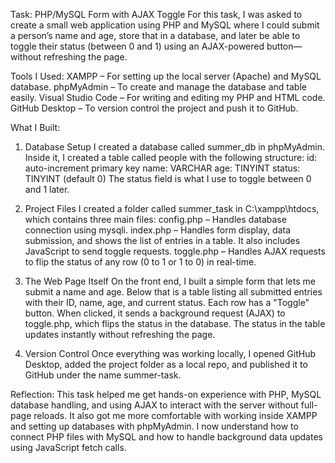 Task: PHP/MySQL Form with AJAX Toggle
For this task, I was asked to create a small web application using PHP and MySQL where I could submit a person’s name and age, store that in a database, and later be able to toggle their status (between 0 and 1) using an AJAX-powered button—without refreshing the page.

Tools I Used:
XAMPP – For setting up the local server (Apache) and MySQL database.
phpMyAdmin – To create and manage the database and table easily.
Visual Studio Code – For writing and editing my PHP and HTML code.
GitHub Desktop – To version control the project and push it to GitHub.

What I Built:
  1. Database Setup
I created a database called summer_db in phpMyAdmin.
Inside it, I created a table called people with the following structure:
id: auto-increment primary key
name: VARCHAR
age: TINYINT
status: TINYINT (default 0)
The status field is what I use to toggle between 0 and 1 later.

  2. Project Files
I created a folder called summer_task in C:\xampp\htdocs\, which contains three main files:
config.php – Handles database connection using mysqli.
index.php – Handles form display, data submission, and shows the list of entries in a table. It also includes JavaScript to send toggle requests.
toggle.php – Handles AJAX requests to flip the status of any row (0 to 1 or 1 to 0) in real-time.

  3. The Web Page Itself
On the front end, I built a simple form that lets me submit a name and age.
Below that is a table listing all submitted entries with their ID, name, age, and current status.
Each row has a "Toggle" button. When clicked, it sends a background request (AJAX) to toggle.php, which flips the status in the database. The status in the table updates instantly without refreshing the page.

  4. Version Control
Once everything was working locally, I opened GitHub Desktop, added the project folder as a local repo, and published it to GitHub under the name summer-task.

Reflection:
This task helped me get hands-on experience with PHP, MySQL database handling, and using AJAX to interact with the server without full-page reloads. It also got me more comfortable with working inside XAMPP and setting up databases with phpMyAdmin. I now understand how to connect PHP files with MySQL and how to handle background data updates using JavaScript fetch calls.

